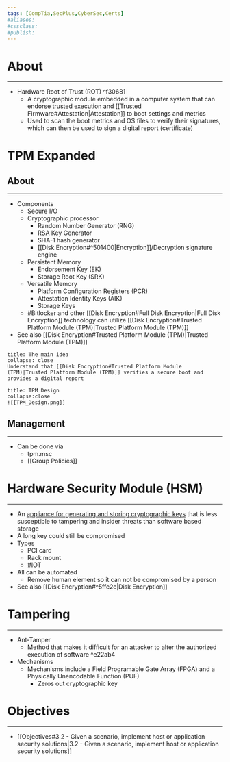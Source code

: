 ```yaml
---
tags: [CompTia,SecPlus,CyberSec,Certs]
#aliases:
#cssclass:
#publish:
---
```


# About
---
- Hardware Root of Trust (ROT) ^f30681
	- A cryptographic module embedded in a computer system that can endorse trusted execution and [[Trusted Firmware#Attestation|Attestation]] to boot settings and metrics
	- Used to scan the boot metrics and OS files to verify their signatures, which can then be used to sign a digital report (certificate)

# TPM Expanded

## About
---
- Components
	- Secure I/O
	- Cryptographic processor
		- Random Number Generator (RNG)
		- RSA Key Generator
		- SHA-1 hash generator
		- [[Disk Encryption#^501400|Encryption]]/Decryption signature engine
	- Persistent Memory
		- Endorsement Key (EK)
		- Storage Root Key (SRK)
	- Versatile Memory
		- Platform Configuration Registers (PCR)
		- Attestation Identity Keys (AIK)
		- Storage Keys
	- #Bitlocker and other [[Disk Encryption#Full Disk Encryption|Full Disk Encryption]] technology can utilize [[Disk Encryption#Trusted Platform Module (TPM)|Trusted Platform Module (TPM)]]
- See also [[Disk Encryption#Trusted Platform Module (TPM)|Trusted Platform Module (TPM)]]

```ad-tip
title: The main idea
collapse: close
Understand that [[Disk Encryption#Trusted Platform Module (TPM)|Trusted Platform Module (TPM)]] verifies a secure boot and provides a digital report
```

```ad-info
title: TPM Design
collapse:close
![[TPM_Design.png]]
```

## Management
---
- Can be done via
	- tpm.msc
	- [[Group Policies]]

# Hardware Security Module (HSM)
---
- An <u>appliance for generating and storing cryptographic keys</u> that is less susceptible to tampering and insider threats than software based storage
- A long key could still be compromised
- Types
	- PCI card
	- Rack mount
	- #IOT
- All can be automated
	- Remove human element so it can not be compromised by a person
- See also [[Disk Encryption#^5ffc2c|Disk Encryption]]

# Tampering
---
- Ant-Tamper
	- Method that makes it difficult for an attacker to alter the authorized execution of software ^e22ab4
- Mechanisms
	- Mechanisms include a Field Programable Gate Array (FPGA) and a Physically Unencodable Function (PUF)
		- Zeros out cryptographic key

# Objectives
---
- [[Objectives#3.2 - Given a scenario, implement host or application security solutions|3.2 - Given a scenario, implement host or application security solutions]]